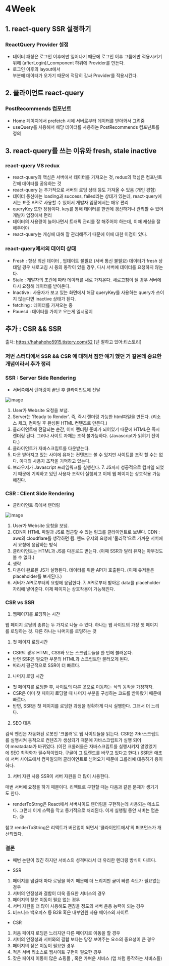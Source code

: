 # 4Week

## 1. react-query SSR 설정하기

### ReactQuery Provider 설정

- 데이터 패칭은 로그인 이후에만 일어나기 때문에 로그인 이후 그룹에만 적용시키기 위해 (afterLogin)/_component 하위에 Provider를 만든다.
- 로그인 이후의 layout에서 <main> 부분에 데이터가 오가기 때문에 적당히 감싸 Provider를 적용시킨다.

## 2. 클라이언트 react-query

### PostRecommends 컴포넌트

- Home 페이지에서 prefetch 시에 서버로부터 데이터를 받아와서 그려줌
- useQuery를 사용해서 해당 데이터를 사용하는 PostRecommends 컴포넌트를 정의

## 3. react-query를 쓰는 이유와 fresh, stale inactive

### react-query VS redux

- react-query의 핵심은 서버에서 데이터를 가져오는 것, redux의 핵심은 컴포넌트간에 데이터를 공유하는 것
- react-query 는 추가적으로 서버의 로딩 상태 등도 가져올 수 있음 (개인 경험)
- 데이터 통신에는 loading과 success, failed라는 상태가 있는데, react-query에서는 표준 API로 사용할 수 있어서 개발자 입장에서는 매우 편리
- queryKey 또한 장점이다. key를 통해 데이터를 한번에 갱신하거나 관리할 수 있어 개발자 입장에서 편리
- 데이터의 사용량이 늘어나면서 트래픽 관리를 잘 해주어야 하는데, 이때 캐싱을 잘 해주어야
- react-query는 캐싱에 대해 잘 관리해주기 때문에 이에 대한 이점이 있다.

### react-query에서의 데이터 상태

- Fresh : 항상 최신 데이터 , 업데이트 불필요 (서버 통신 불필요)
  데이터가 fresh 상태일 경우 새로고침 시 등의 동작이 있을 경우, 다시 서버에 데이터를 요청하지 않는다.
- Stale : 개발자의 조건에 따라 데이터를 새로 가져온다.
  새로고침이 될 경우 서버에 다시 요청해 데이터를 받아온다.
- Inactive : 사용자가 보고 있는 화면에서 해당 queryKey를 사용하는 query가 쓰이지 않는다면 inactive 상태가 된다.
- fetching : 데이터를 가져오는 중
- Pauesd : 데이터를 가지고 오는게 일시정지

## 추가 : CSR && SSR
출처: https://hahahoho5915.tistory.com/52 [넌 잘하고 있어:티스토리]

### 저번 스터디에서 SSR && CSR 에 대해서 잠깐 얘기 했던 거 같은데 중요한 개념이라서 추가 정리

### SSR : Server Side Rendering

- 서버쪽에서 렌더링이 끝난 후 클라이언트에 전달

![image](https://github.com/Next-js-14/study/assets/120166018/881f50b6-0b1f-49b2-bde4-570a4ad6af03)

1. User가 Website 요청을 보냄.
2. Server는 'Ready to Render'. 즉, 즉시 렌더링 가능한 html파일을 만든다. (리소스 체크, 컴파일 후 완성된 HTML 컨텐츠로 만든다.) 
3. 클라이언트에 전달되는 순간, 이미 렌더링 준비가 되어있기 때문에 HTML은 즉시 렌더링 된다. 그러나 사이트 자체는 조작 불가능하다. (Javascript가 읽히기 전이다.)
4. 클라이언트가 자바스크립트를 다운받는다. 
5. 다운 받아지고 있는 사이에 유저는 컨텐츠는 볼 수 있지만 사이트를 조작 할 수는 없다. 이때의 사용자 조작을 기억하고 있는다. 
6. 브라우저가 Javascript 프레임워크를 실행한다. 7. JS까지 성공적으로 컴파일 되었기 때문에 기억하고 있던 사용자 조작이 실행되고 이제 웹 페이지는 상호작용 가능해진다.

### CSR : Client Side Rendering

- 클라이언트 측에서 렌더링

![image](https://github.com/Next-js-14/study/assets/120166018/d4466905-fcc6-4ef6-9355-390669746cdd)

1. User가 Website 요청을 보냄. 
2. CDN이 HTML 파일과 JS로 접근할 수 있는 링크를 클라이언트로 보낸다. CDN : aws의 cloudflare를 생각하면 됨. 엔드 유저의 요청에 '물리적'으로 가까운 서버에서 요청에 응답하는 방식 
3. 클라이언트는 HTML과 JS를 다운로드 받는다. (이때 SSR과 달리 유저는 아무것도 볼 수 없다.) 
4. 생략 
5. 다운이 완료된 JS가 실행된다. 데이터를 위한 API가 호출된다. (이때 유저들은 placeholder를 보게된다.) 
6. 서버가 API로부터의 요청에 응답한다. 7. API로부터 받아온 data를 placeholder 자리에 넣어준다. 이제 페이지는 상호작용이 가능해진다.

### CSR vs SSR

1. 웹페이지를 로딩하는 시간

웹 페이지 로딩의 종류는 두 가지로 나눌 수 있다. 하나는 웹 사이트의 가장 첫 페이지를 로딩하는 것.
다른 하나는 나머지를 로딩하는 것 

1) 첫 페이지 로딩시간

- CSR의 경우 HTML, CSS와 모든 스크립트들을 한 번에 불러온다.
- 반면 SSR은 필요한 부분의 HTML과 스크립트만 불러오게 된다. 
- 따라서 평균적으로 SSR이 더 빠르다. 

2) 나머지 로딩 시간 

- 첫 페이지를 로딩한 후, 사이트의 다른 곳으로 이동하는 식의 동작을 가정하자.
- CSR은 이미 첫 페이지 로딩할 때 나머지 부분을 구성하는 코드를 받아왔기 때문에 빠르다.
- 반면, SSR은 첫 페이지를 로딩한 과정을 정확하게 다시 실행한다. 그래서 더 느리다.

2. SEO 대응

검색 엔진은 자동화된 로봇인 '크롤러'로 웹 사이트들을 읽는다.
CSR은 자바스크립트를 실행시켜 동적으로 컨텐츠가 생성되기 때문에
자바스크립트가 실행 되어야 meatadata가 바뀌었다. (이전 크롤러들은 자바스크립트를 실행시키지 않았었기에 SEO 최적화가 필수적이었다. 구글이 그 트렌드를 바꾸고 있다고 한다.) SSR은 애초에 서버 사이드에서 컴파일되어 클라이언트로 넘어오기 때문에 크롤러에 대응하기 용이하다.

3. 서버 자원 사용 SSR이 서버 자원을 더 많이 사용한다.

매번 서버에 요청을 하기 때문이다. 리엑트로 구현할 때는 다음과 같은 문제가 생기기도 한다. 
- renderToStrng은 React에서 서버사이드 렌더링을 구현하는데 사용되는 메소드다.
그런데 이게 스택을 막고 동기적으로 처리된다.
이게 실행될 동안 서버는 멈춘다. 😢

참고 renderToString은 리액트가 버전업이 되면서 '클라이언트에서'의 퍼포먼스가 개선되었다.

### 결론

- 매번 논란이 있긴 하지만 서비스의 성격따라서 더 유리한 렌더링 방식이 다르다.

- SSR

1. 페이지를 넘길때 마다 로딩을 하기 때문에 더 느리지만 굳이 빠른 속도가 필요없는 경우
2. 서버의 안정성과 결합이 더욱 중요한 서비스의 경우
3. 페이지의 잦은 이동이 필요 없는 경우
4. 서버 자원을 더 많이 사용해도 괜찮을 정도의 서버 운용 능력이 되는 경우
5. 비즈니스 백오피스 등 B2B 혹은 내부인원 사용 베이스의 사이트

- CSR

1. 처음 페이지 로딩은 느리지만 다른 페이지로 이동을 할 경우
2. 서버의 안정성과 서버와의 결합 보다는 당장 보여주는 요소의 중요성이 큰 경우
3. 페이지의 잦은 이동이 필요한 경우
4. 적은 서버 리소스로 웹사이트 구현이 필요한 경우
5. 잦은 페이지 이동이 많은 쇼핑몰 , 혹은 가벼운 서비스 (앱 처럼 동작하는 서비스들)